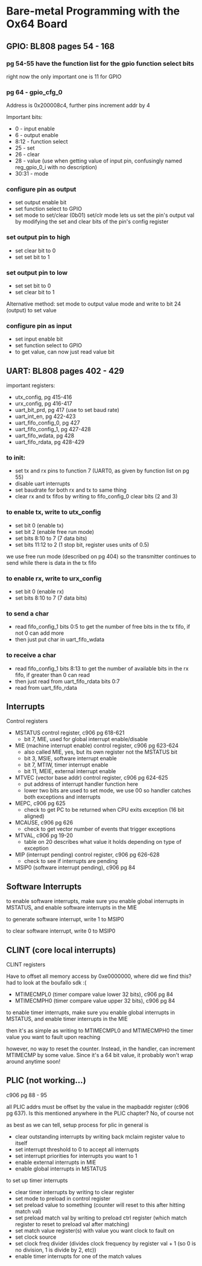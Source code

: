# Bare-metal Programming with the Ox64 Board

## GPIO: BL808 pages 54 - 168

### pg 54-55 have the function list for the gpio function select bits
right now the only important one is 11 for GPIO

### pg 64 - gpio_cfg_0
Address is 0x200008c4, further pins increment addr by 4

Important bits:
- 0 - input enable
- 6 - output enable
- 8:12 - function select
- 25 - set
- 26 - clear
- 28 - value (use when getting value of input pin, confusingly named reg_gpio_0_i with no description)
- 30:31 - mode

### configure pin as output
- set output enable bit
- set function select to GPIO
- set mode to set/clear (0b01)
set/clr mode lets us set the pin's output val by modifying the set and clear bits of the pin's config register

### set output pin to high
- set clear bit to 0
- set set bit to 1

### set output pin to low
- set set bit to 0
- set clear bit to 1

Alternative method: set mode to output value mode and write to bit 24 (output) to set value

### configure pin as input
- set input enable bit
- set function select to GPIO
- to get value, can now just read value bit

## UART: BL808 pages 402 - 429
important registers:
- utx_config, pg 415-416
- urx_config, pg 416-417
- uart_bit_prd, pg 417 (use to set baud rate)
- uart_int_en, pg 422-423
- uart_fifo_config_0, pg 427
- uart_fifo_config_1, pg 427-428
- uart_fifo_wdata, pg 428
- uart_fifo_rdata, pg 428-429

### to init:
- set tx and rx pins to function 7 (UART0, as given by function list on pg 55)
- disable uart interrupts
- set baudrate for both rx and tx to same thing
- clear rx and tx fifos by writing to fifo_config_0 clear bits (2 and 3)

### to enable tx, write to utx_config
- set bit 0 (enable tx)
- set bit 2 (enable free run mode)
- set bits 8:10 to 7 (7 data bits)
- set bits 11:12 to 2 (1 stop bit, register uses units of 0.5)

we use free run mode (described on pg 404) so the transmitter continues to send while there is data in the tx fifo

### to enable rx, write to urx_config
- set bit 0 (enable rx)
- set bits 8:10 to 7 (7 data bits)

### to send a char
- read fifo_config_1 bits 0:5 to get the number of free bits in the tx fifo, if not 0 can add more
- then just put char in uart_fifo_wdata

### to receive a char
- read fifo_config_1 bits 8:13 to get the number of available bits in the rx fifo, if greater than 0 can read
- then just read from uart_fifo_rdata bits 0:7
- read from uart_fifo_rdata

## Interrupts

Control registers
- MSTATUS control register, c906 pg 618-621
  - bit 7, MIE, used for global interrupt enable/disable
- MIE (machine interrupt enable) control register, c906 pg 623-624
  - also called MIE, yes, but its own register not the MSTATUS bit
  - bit 3, MSIE, software interrupt enable
  - bit 7, MTIW, timer interrupt enable
  - bit 11, MEIE, external interrupt enable
- MTVEC (vector base addr) control register, c906 pg 624-625
  - put address of interrupt handler function here 
  - lower two bits are used to set mode, we use 00 so handler catches both exceptions and interrupts
- MEPC, c906 pg 625
  - check to get PC to be returned when CPU exits exception (16 bit aligned)
- MCAUSE, c906 pg 626
  - check to get vector number of events that trigger exceptions
- MTVAL, c906 pg 19-20
  - table on 20 describes what value it holds depending on type of exception
- MIP (interrupt pending) control register, c906 pg 626-628
  - check to see if interrupts are pending
- MSIP0 (software interrupt pending), c906 pg 84

## Software Interrupts

to enable software interrupts, make sure you enable global interrupts in MSTATUS, and enable software interrupts in the MIE

to generate software interrupt, write 1 to MSIP0

to clear software interrupt, write 0 to MSIP0

## CLINT (core local interrupts)

CLINT registers

Have to offset all memory access by 0xe0000000, where did we find this? had to look at the boufallo sdk :(

- MTIMECMPL0 (timer compare value lower 32 bits), c906 pg 84
- MTIMECMPH0 (timer compare value upper 32 bits), c906 pg 84

to enable timer interrupts, make sure you enable global interrupts in MSTATUS, and enable timer interrupts in the MIE

then it's as simple as writing to MTIMECMPL0 and MTIMECMPH0 the timer value you want to fault upon reaching

however, no way to reset the counter. Instead, in the handler, can increment MTIMECMP by some value. Since it's a 64 bit value, it probably won't wrap around anytime soon! 

## PLIC (not working...)
c906 pg 88 - 95

all PLIC addrs must be offset by the value in the mapbaddr register (c906 pg 637). Is this mentioned anywhere in the PLIC chapter? No, of course not

as best as we can tell, setup process for plic in general is
- clear outstanding interrupts by writing back mclaim register value to itself
- set interrupt threshold to 0 to accept all interrupts
- set interrupt priorities for interrupts you want to 1
- enable external interrupts in MIE
- enable global interrupts in MSTATUS

to set up timer interrupts
- clear timer interrupts by writing to clear register
- set mode to preload in control register
- set preload value to something (counter will reset to this after hitting match val)
- set preload match val by writing to preload ctrl register (which match register to reset to preload val after matching)
- set match value register(s) with value you want clock to fault on
- set clock source
- set clock freq divider (divides clock frequency by register val + 1 (so 0 is no division, 1 is divide by 2, etc))
- enable timer interrupts for one of the match values
